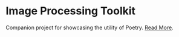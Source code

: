 # Image Processing Toolkit

Companion project for showcasing the utility of Poetry. [Read More](https://ankushp.com/blog/posts/accelerating-your-python-projects-with-poetry).

